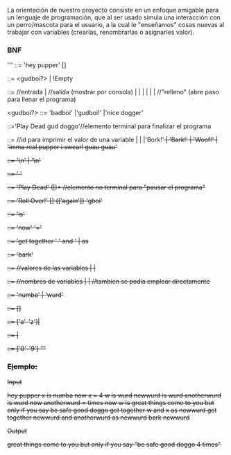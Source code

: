 La orientación de nuestro proyecto consiste en un enfoque amigable para un lenguaje de programación, que al ser usado simula una interacción con un perro/mascota para el usuario, a la cual le "enseñamos" cosas nuevas al trabajar con variables (crearlas, renombrarlas o asignarles valor).

### BNF
'''
<Program>       ::= 'hey pupper' [<nl><Statements>] <PlayDead4Real>

<Statements>    ::= <nl><gudboi?><Statement><nl><Statements>
                | !Empty

<Statement>	::= <Read>  //entrada
                | <Bark>                //salida (mostrar por consola)
                | <PlayDead>
                | <Conditional>
                | <RollOver>
	        	| <assignment>
	        	| <declaration>
	        	| <Statements>          //"relleno" (abre paso para llenar el programa) 
            
<gudboi?>       ::= 'badboi'
                |'gudboi!'
                |'nice dogger'
            
<PlayDead4Real> ::='Play Dead gud doggo'//elemento terminal para finalizar el programa

<Bark>          ::= <id>                //id para imprimir el valor de una variable
	        	| <wurd>
	        	| <numba>
	        	|'Bork!'<s><Bark>
                | 'Bark!'<s><Bark>
                | 'Woof!'<s><Bark>
                | 'imma real pupper i swear! guau guau'<s><Bark>

            
<nl>            ::= '\n' <nl>
                | '\n'

<s>		::= ' '
            
<PlayDead>      ::= 'Play Dead' (<char>|<lilnumba>)*  //elemento no terminal para "pausar el programa"

<RollOver>      ::= 'Roll Over!' [<nl><statement>] {[<nl>'again']} <nl>'gboi'

<declaration>   ::= <id> 'is' <type>

<assignment>    ::= 'now' <id> '=' <expression>

<add>			::= 'get together ' <id> ' and ' <id>|<expression> as <id>

<write>         ::= 'bark' <expression>

<expression>    ::= <id>        //valores de las variables
	        	| <numba>
	        	| <wurd>

<id>            ::= <char>          //nombres de variables
	        	| <id> <lilnumba>
	        	| <id> <char>		//tambien se podia emplear directamente <wurd> 

<type>          ::= 'numba'
	        	| 'wurd'

<wurd>          ::= [<wurd>]<char>

<char>          ::= ['a'-'z']|<s>

<numba>         ::= <numba><lilnumba>
	        	| <lilnumba>

<lilnumba>	    ::= ['0'-'9']
'''
### Ejemplo:

Input

hey pupper
x is numba
now x = 4
w is wurd
newwurd is wurd
anotherwurd is wurd
now anotherwurd =  times
now w is great things come to you but only if you say be safe good doggo 
get together w and x as newwurd
get together newwurd and anotherwurd as newwurd
bark newwurd


Output

great things come to you but only if you say "be safe good doggo 4 times"